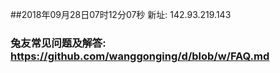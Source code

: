 ##2018年09月28日07时12分07秒 新址: 142.93.219.143
### 兔友常见问题及解答: https://github.com/wanggonging/d/blob/w/FAQ.md
